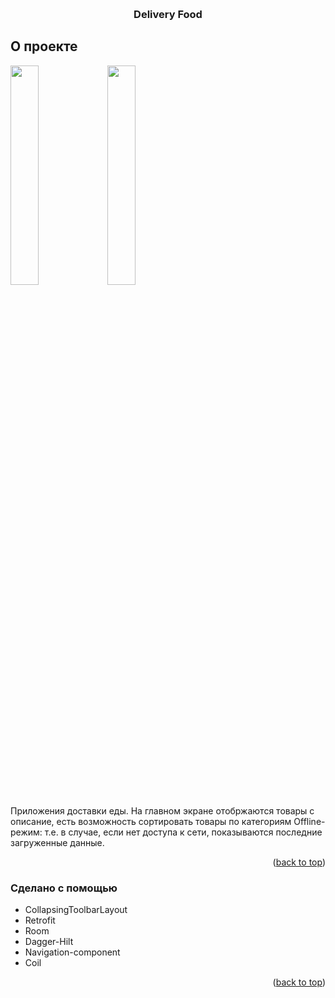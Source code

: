 <!-- Improved compatibility of back to top link: See: https://github.com/othneildrew/Best-README-Template/pull/73 -->
<a name="readme-top"></a>


<br />
<div align="center">

  <h3 align="center">Delivery Food</h3>

</div>



<!-- ABOUT THE PROJECT -->
## О проекте

<img src="https://github.com/VladMikh95/delivery-food/assets/51461063/8c3db675-d179-4162-8d98-720eeafabb73" width=30% height=30%> <img src="https://github.com/VladMikh95/delivery-food/assets/51461063/10c08efd-317e-4d5e-8a3e-3ed0cdb7b096" width=30% height=30%>


Приложения доставки еды. На главном экране отобржаются товары с описание, есть возможность сортировать товары по категориям
Offline-режим: т.е. в случае, если нет доступа к сети, показываются последние загруженные данные.

<p align="right">(<a href="#readme-top">back to top</a>)</p>



### Сделано с помощью


* CollapsingToolbarLayout
* Retrofit
* Room
* Dagger-Hilt
* Navigation-component
* Coil

<p align="right">(<a href="#readme-top">back to top</a>)</p>
